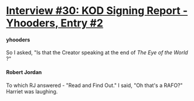# [Interview #30: KOD Signing Report - Yhooders, Entry #2](https://www.theoryland.com/intvmain.php?i=30#2)

#### yhooders

So I asked, "Is that the Creator speaking at the end of
*The Eye of the World*
?"

#### Robert Jordan

To which RJ answered - "Read and Find Out." I said, "Oh that's a RAFO?" Harriet was laughing.

